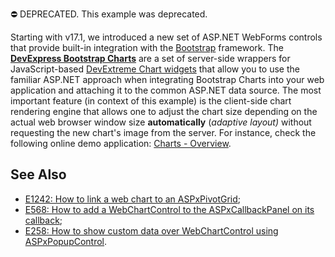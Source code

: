 
⛔ DEPRECATED. This example was deprecated. 

Starting with v17.1, we introduced a new set of ASP.NET WebForms controls that provide built-in integration with the <a href="http://getbootstrap.com/">Bootstrap</a> framework. The <a href="https://documentation.devexpress.com/#AspNetBootstrap/CustomDocument118689"><strong>DevExpress Bootstrap Charts</strong></a> are a set of server-side wrappers for JavaScript-based <a href="https://js.devexpress.com/Demos/WidgetsGallery/Demo/Charts/StandardBar/jQuery/Light/">DevExtreme Chart widgets</a> that allow you to use the familiar ASP.NET approach when integrating Bootstrap Charts into your web application and attaching it to the common ASP.NET data source. The most important feature (in context of this example) is the client-side chart rendering engine that allows one to adjust the chart size depending on the actual web browser window size <strong>automatically</strong> (<em>adaptive layout)</em> without requesting the new chart's image from the server. For instance, check the following online demo application: <a href="https://demos.devexpress.com/Bootstrap/Charts/Default.aspx">Charts - Overview</a>.</p>

## See Also

* <a href="https://www.devexpress.com/Support/Center/p/E1242">E1242: How to link a web chart to an ASPxPivotGrid</a>;
* <a href="https://www.devexpress.com/Support/Center/p/E568">E568: How to add a WebChartControl to the ASPxCallbackPanel on its callback</a>;
* <a href="https://www.devexpress.com/Support/Center/p/E258">E258: How to show custom data over WebChartControl using ASPxPopupControl</a>.




